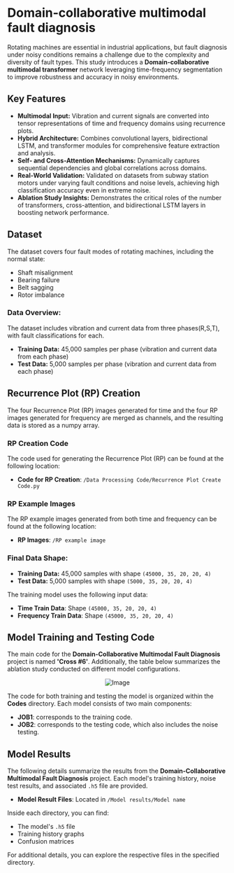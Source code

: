 # Domain-collaborative multimodal fault diagnosis

Rotating machines are essential in industrial applications, but fault diagnosis under noisy conditions remains a challenge due to the complexity and diversity of fault types. This study introduces a **Domain-collaborative multimodal transformer** network leveraging time-frequency segmentation to improve robustness and accuracy in noisy environments.

## Key Features
- **Multimodal Input:** Vibration and current signals are converted into tensor representations of time and frequency domains using recurrence plots.
- **Hybrid Architecture:** Combines convolutional layers, bidirectional LSTM, and transformer modules for comprehensive feature extraction and analysis.
- **Self- and Cross-Attention Mechanisms:** Dynamically captures sequential dependencies and global correlations across domains.
- **Real-World Validation:** Validated on datasets from subway station motors under varying fault conditions and noise levels, achieving high classification accuracy even in extreme noise.
- **Ablation Study Insights:** Demonstrates the critical roles of the number of transformers, cross-attention, and bidirectional LSTM layers in boosting network performance.

## Dataset

The dataset covers four fault modes of rotating machines, including the normal state:
- Shaft misalignment
- Bearing failure
- Belt sagging
- Rotor imbalance

### Data Overview:
The dataset includes vibration and current data from three phases(R,S,T), with fault classifications for each.

- **Training Data:** 45,000 samples per phase (vibration and current data from each phase)
- **Test Data:** 5,000 samples per phase (vibration and current data from each phase)

## Recurrence Plot (RP) Creation

The four Recurrence Plot (RP) images generated for time and the four RP images generated for frequency are merged as channels, and the resulting data is stored as a numpy array.

### RP Creation Code
The code used for generating the Recurrence Plot (RP) can be found at the following location:

- **Code for RP Creation**: `/Data Processing Code/Recurrence Plot Create Code.py`

### RP Example Images
The RP example images generated from both time and frequency can be found at the following location:

- **RP Images**: `/RP example image`

### Final Data Shape:
- **Training Data:** 45,000 samples with shape `(45000, 35, 20, 20, 4)`
- **Test Data:** 5,000 samples with shape `(5000, 35, 20, 20, 4)`

The training model uses the following input data:

- **Time Train Data**: Shape `(45000, 35, 20, 20, 4)`
- **Frequency Train Data**: Shape `(45000, 35, 20, 20, 4)`

## Model Training and Testing Code

The main code for the **Domain-Collaborative Multimodal Fault Diagnosis** project is named **'Cross #6'**. Additionally, the table below summarizes the ablation study conducted on different model configurations.

<p align="center">
  <img src="https://github.com/user-attachments/assets/32200802-216c-4d2a-aa06-ef802ad0d396" alt="Image" />
</p>

The code for both training and testing the model is organized within the **Codes** directory. Each model consists of two main components:

- **JOB1**: corresponds to the training code.
- **JOB2**: corresponds to the testing code, which also includes the noise testing.

## Model Results

The following details summarize the results from the **Domain-Collaborative Multimodal Fault Diagnosis** project. Each model's training history, noise test results, and associated `.h5` file are provided.

- **Model Result Files**: Located in `/Model results/Model name`

Inside each directory, you can find:
  - The model's `.h5` file
  - Training history graphs
  - Confusion matrices

For additional details, you can explore the respective files in the specified directory.




